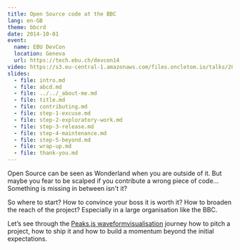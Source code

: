 ```yaml
---
title: Open Source code at the BBC
lang: en-GB
theme: bbcrd
date: 2014-10-01
event:
  name: EBU DevCon
  location: Geneva
  url: https://tech.ebu.ch/devcon14
video: https://s3.eu-central-1.amazonaws.com/files.oncletom.io/talks/2014/ebu-devcon.mp4
slides:
  - file: intro.md
  - file: abcd.md
  - file: ../../_about-me.md
  - file: title.md
  - file: contributing.md
  - file: step-1-excuse.md
  - file: step-2-exploratory-work.md
  - file: step-3-release.md
  - file: step-4-maintenance.md
  - file: step-5-beyond.md
  - file: wrap-up.md
  - file: thank-you.md
---
```


Open Source can be seen as Wonderland when you are outside of it. But maybe you fear to be scalped if you contribute a wrong piece of code… Something is missing in between isn't it?

So where to start? How to convince your boss it is worth it? How  to broaden the reach of the project? Especially in a large organisation like the BBC.

Let’s see through the [Peaks.js waveformvisualisation](http://waveform.prototyping.bbc.co.uk) journey how to pitch a project, how to ship it and how to build a momentum beyond the initial expectations.
